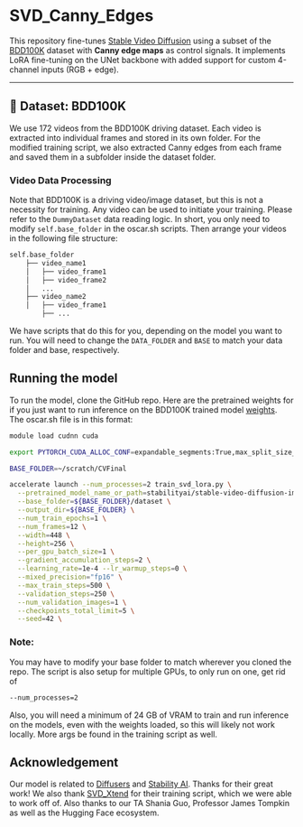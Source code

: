 # SVD_Canny_Edges

This repository fine-tunes [Stable Video Diffusion](https://huggingface.co/stabilityai/stable-video-diffusion-img2vid-xt) using a subset of the [BDD100K](https://bdd-data.berkeley.edu/) dataset with **Canny edge maps** as control signals. It implements LoRA fine-tuning on the UNet backbone with added support for custom 4-channel inputs (RGB + edge).

---

## 📁 Dataset: BDD100K

We use 172 videos from the BDD100K driving dataset. Each video is extracted into individual frames and stored in its own folder. For the modified training script, we also extracted Canny edges from each frame and saved them in a subfolder inside the dataset folder.

### Video Data Processing
Note that BDD100K is a driving video/image dataset, but this is not a necessity for training. Any video can be used to initiate your training. Please refer to the `DummyDataset` data reading logic. In short, you only need to modify `self.base_folder` in the oscar.sh scripts. Then arrange your videos in the following file structure:
```bash
self.base_folder
    ├── video_name1
    │   ├── video_frame1
    │   ├── video_frame2
    │   ...
    ├── video_name2
    │   ├── video_frame1
        ├── ...
```
We have scripts that do this for you, depending on the model you want to run. You will need to change the `DATA_FOLDER` and `BASE` to match your data folder and base, respectively.

## Running the model
To run the model, clone the GitHub repo. Here are the pretrained weights for if you just want to run inference on the BDD100K trained model [weights](https://drive.google.com/drive/folders/18FeLhJ_C3SEs9GQ14LHCjFveGnZQgbIH?usp=drive_link). 
The oscar.sh file is in this format:
```bash
module load cudnn cuda

export PYTORCH_CUDA_ALLOC_CONF=expandable_segments:True,max_split_size_mb:32

BASE_FOLDER=~/scratch/CVFinal

accelerate launch --num_processes=2 train_svd_lora.py \
  --pretrained_model_name_or_path=stabilityai/stable-video-diffusion-img2vid \
  --base_folder=${BASE_FOLDER}/dataset \
  --output_dir=${BASE_FOLDER} \
  --num_train_epochs=1 \
  --num_frames=12 \
  --width=448 \
  --height=256 \
  --per_gpu_batch_size=1 \
  --gradient_accumulation_steps=2 \
  --learning_rate=1e-4 --lr_warmup_steps=0 \
  --mixed_precision="fp16" \
  --max_train_steps=500 \
  --validation_steps=250 \
  --num_validation_images=1 \
  --checkpoints_total_limit=5 \
  --seed=42 \
```
### Note:
You may have to modify your base folder to match wherever you cloned the repo. The script is also setup for multiple GPUs, to only run on one, get rid of
```bash
--num_processes=2
```
Also, you will need a minimum of 24 GB of VRAM to train and run inference on the models, even with the weights loaded, so this will likely not work locally. More args be found in the training script as well.

## Acknowledgement

Our model is related to [Diffusers](https://github.com/huggingface/diffusers) and [Stability AI](https://github.com/Stability-AI/generative-models). Thanks for their great work!
We also thank [SVD_Xtend](https://github.com/pixeli99/SVD_Xtend/tree/main) for their training script, which we were able to work off of.
Also thanks to our TA Shania Guo, Professor James Tompkin as well as the Hugging Face ecosystem.


